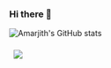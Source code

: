 ### Hi there 👋

![Amarjith's GitHub stats](https://github-readme-stats.vercel.app/api?username=amarjith67&show_icons=true&theme=radical)

<a href="https://github.com/amarjith67">
  <img align="center" style="margin:0.5rem" src="https://github-readme-stats.vercel.app/api/top-langs/?username=amarjith67&hide=html,css&title_color=fe428e&text_color=a9fef7&icon_color=f8d847&bg_color=141321" />
</a><br>



<!-- Here are some ideas to get you started:

- 🔭 I’m currently working on ...
- 🌱 I’m currently learning ...
- 👯 I’m looking to collaborate on ...
- 🤔 I’m looking for help with ...
- 💬 Ask me about ...
- 📫 How to reach me: ...
- 😄 Pronouns: ...
- ⚡ Fun fact: ... -->

